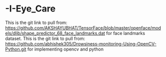# -I-Eye_Care

This is the git link to pull from: https://github.com/AKSHAYUBHAT/TensorFace/blob/master/openface/models/dlib/shape_predictor_68_face_landmarks.dat for face landmarks dataset.
This is the git link to pull from: https://github.com/abhishek305/Drowsiness-monitoring-Using-OpenCV-Python.git for implementing opencv and python

